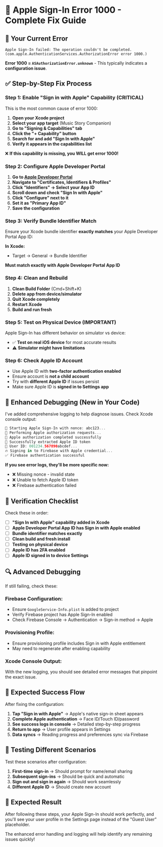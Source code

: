 # 🍎 Apple Sign-In Error 1000 - Complete Fix Guide

## 🚨 **Your Current Error**
```
Apple Sign-In failed: The operation couldn't be completed. 
(com.apple.AuthenticationServices.AuthorizationError error 1000.)
```

**Error 1000 = `ASAuthorizationError.unknown`** - This typically indicates a **configuration issue**.

## ✅ **Step-by-Step Fix Process**

### **Step 1: Enable "Sign in with Apple" Capability (CRITICAL)**

This is the most common cause of error 1000:

1. **Open your Xcode project**
2. **Select your app target** (Music Story Companion)
3. **Go to "Signing & Capabilities" tab**
4. **Click the "+ Capability" button**
5. **Search for and add "Sign In with Apple"**
6. **Verify it appears in the capabilities list**

❌ **If this capability is missing, you WILL get error 1000!**

### **Step 2: Configure Apple Developer Portal**

1. **Go to [Apple Developer Portal](https://developer.apple.com/account/)**
2. **Navigate to "Certificates, Identifiers & Profiles"**
3. **Click "Identifiers" → Select your App ID**
4. **Scroll down and check "Sign In with Apple"**
5. **Click "Configure" next to it**
6. **Set it as "Primary App ID"**
7. **Save the configuration**

### **Step 3: Verify Bundle Identifier Match**

Ensure your Xcode bundle identifier **exactly matches** your Apple Developer Portal App ID:

**In Xcode:**
- Target → General → Bundle Identifier

**Must match exactly with Apple Developer Portal App ID**

### **Step 4: Clean and Rebuild**

1. **Clean Build Folder** (Cmd+Shift+K)
2. **Delete app from device/simulator**
3. **Quit Xcode completely**
4. **Restart Xcode**
5. **Build and run fresh**

### **Step 5: Test on Physical Device (IMPORTANT)**

Apple Sign-In has different behavior on simulator vs device:
- ✅ **Test on real iOS device** for most accurate results
- ⚠️ **Simulator might have limitations**

### **Step 6: Check Apple ID Account**

- Use Apple ID with **two-factor authentication enabled**
- Ensure account is **not a child account**
- Try with **different Apple ID** if issues persist
- Make sure Apple ID is **signed in to Settings app**

## 🔧 **Enhanced Debugging (New in Your Code)**

I've added comprehensive logging to help diagnose issues. Check Xcode console output:

```swift
🍎 Starting Apple Sign-In with nonce: abc123...
🍎 Performing Apple authorization requests...
🍎 Apple authorization completed successfully
🍎 Successfully extracted Apple ID token
🍎 User ID: 001234.567890abcdef...
🔥 Signing in to Firebase with Apple credential...
✅ Firebase authentication successful
```

**If you see error logs, they'll be more specific now:**
- ❌ Missing nonce - invalid state
- ❌ Unable to fetch Apple ID token
- ❌ Firebase authentication failed

## 🎯 **Verification Checklist**

Check these in order:

- [ ] **"Sign In with Apple" capability added in Xcode**
- [ ] **Apple Developer Portal App ID has Sign in with Apple enabled**
- [ ] **Bundle identifier matches exactly**
- [ ] **Clean build and fresh install**
- [ ] **Testing on physical device**
- [ ] **Apple ID has 2FA enabled**
- [ ] **Apple ID signed in to device Settings**

## 🔍 **Advanced Debugging**

If still failing, check these:

### **Firebase Configuration:**
- Ensure `GoogleService-Info.plist` is added to project
- Verify Firebase project has Apple Sign-In enabled
- Check Firebase Console → Authentication → Sign-in method → Apple

### **Provisioning Profile:**
- Ensure provisioning profile includes Sign in with Apple entitlement
- May need to regenerate after enabling capability

### **Xcode Console Output:**
With the new logging, you should see detailed error messages that pinpoint the exact issue.

## 🚀 **Expected Success Flow**

After fixing the configuration:

1. **Tap "Sign in with Apple"** → Apple's native sign-in sheet appears
2. **Complete Apple authentication** → Face ID/Touch ID/password
3. **See success logs in console** → Detailed step-by-step progress
4. **Return to app** → User profile appears in Settings
5. **Data syncs** → Reading progress and preferences sync via Firebase

## 📱 **Testing Different Scenarios**

Test these scenarios after configuration:

1. **First-time sign-in** → Should prompt for name/email sharing
2. **Subsequent sign-ins** → Should be quick and automatic
3. **Sign out and sign in again** → Should work seamlessly
4. **Different Apple ID** → Should create new account

## 🎉 **Expected Result**

After following these steps, your Apple Sign-In should work perfectly, and you'll see your user profile in the Settings page instead of the "Guest User" placeholder.

The enhanced error handling and logging will help identify any remaining issues quickly!

